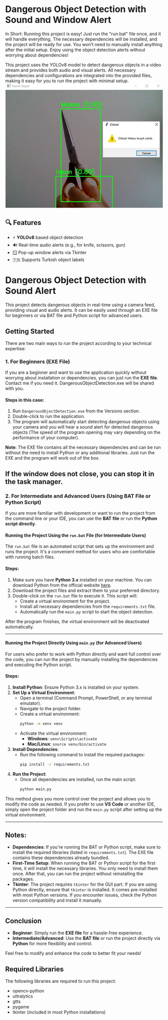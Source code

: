 # Dangerous Object Detection with Sound and Window Alert

In Short:
Running this project is easy! Just run the "run.bat" file once, and it will handle everything. The necessary dependencies will be installed, and the project will be ready for use. You won’t need to manually install anything after the initial setup. Enjoy using the object detection alerts without worrying about dependencies!

This project uses the YOLOv8 model to detect dangerous objects in a video stream and provides both audio and visual alerts.  All necessary dependencies and configurations are integrated into the provided files, making it easy for you to run the project with minimal setup.
![Resim Açıklaması](ScreenShot.jpg)

## 🔍 Features
- ⚡ **YOLOv8** based object detection
- 🔊 Real-time audio alerts (e.g., for knife, scissors, gun)
- 🪟 Pop-up window alerts via Tkinter
- 🇹🇷 Supports Turkish object labels


# Dangerous Object Detection with Sound Alert

This project detects dangerous objects in real-time using a camera feed, providing visual and audio alerts. It can be easily used through an EXE file for beginners or via BAT file and Python script for advanced users.

## Getting Started

There are two main ways to run the project according to your technical expertise:

### 1. **For Beginners (EXE File)**

If you are a beginner and want to use the application quickly without worrying about installation or dependencies, you can just run the **EXE file**. Contact me if you need it. DangerousObjectDetection.exe will be shared with you.

#### Steps in this case:
1. Run `DangerousObjectDetection.exe` from the Versions section.
2. Double-click to run the application.
3. The program will automatically start detecting dangerous objects using your camera and you will hear a sound alert for detected dangerous objects (The speed of the program opening may vary depending on the performance of your computer).

**Note**: The EXE file contains all the necessary dependencies and can be run without the need to install Python or any additional libraries. Just run the EXE and the program will work out of the box.

If the window does not close, you can stop it in the task manager.
---

### 2. **For Intermediate and Advanced Users (Using BAT File or Python Script)**

If you are more familiar with development or want to run the project from the command line or your IDE, you can use the **BAT file** or run the **Python script directly**.

#### Running the Project Using the `run.bat` File (for Intermediate Users)

The `run.bat` file is an automated script that sets up the environment and runs the project. It's a convenient method for users who are comfortable with running batch files.

#### Steps:
1. Make sure you have **Python 3.x** installed on your machine. You can download Python from the official website [here](https://www.python.org/).
2. Download the project files and extract them to your preferred directory.
3. Double-click on the `run.bat` file to execute it. This script will:
   - Create a virtual environment for the project.
   - Install all necessary dependencies from the `requirements.txt` file.
   - Automatically run the `main.py` script to start the object detection.

After the program finishes, the virtual environment will be deactivated automatically.

---

#### Running the Project Directly Using `main.py` (for Advanced Users)

For users who prefer to work with Python directly and want full control over the code, you can run the project by manually installing the dependencies and executing the Python script.

#### Steps:
1. **Install Python**: Ensure Python 3.x is installed on your system.
2. **Set Up a Virtual Environment**: 
   - Open a terminal (Command Prompt, PowerShell, or any terminal emulator).
   - Navigate to the project folder.
   - Create a virtual environment:
     ```bash
     python -m venv venv
     ```
   - Activate the virtual environment:
     - **Windows**: `venv\Scripts\activate`
     - **Mac/Linux**: `source venv/bin/activate`
3. **Install Dependencies**:
   - Run the following command to install the required packages:
     ```bash
     pip install -r requirements.txt
     ```
4. **Run the Project**:
   - Once all dependencies are installed, run the main script:
     ```bash
     python main.py
     ```

This method gives you more control over the project and allows you to modify the code as needed. If you prefer to use **VS Code** or another IDE, simply open the project folder and run the `main.py` script after setting up the virtual environment.

---

## Notes:
- **Dependencies**: If you're running the BAT or Python script, make sure to install the required libraries (listed in `requirements.txt`). The EXE file contains these dependencies already bundled.
- **First-Time Setup**: When running the BAT or Python script for the first time, it will install the necessary libraries. You only need to install them once. After that, you can run the project without reinstalling the packages.
- **Tkinter**: The project requires `tkinter` for the GUI part. If you are using Python directly, ensure that `tkinter` is installed. It comes pre-installed with most Python versions. If you encounter issues, check the Python version compatibility and install it manually.

---

## Conclusion

- **Beginner**: Simply run the **EXE file** for a hassle-free experience.
- **Intermediate/Advanced**: Use the **BAT file** or run the project directly via **Python** for more flexibility and control.

Feel free to modify and enhance the code to better fit your needs!


## Required Libraries
The following libraries are required to run this project:
- opencv-python
- ultralytics
- gtts
- pygame
- tkinter (included in most Python installations)



